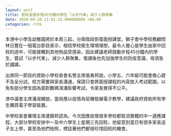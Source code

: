 ```yaml
---
layout: post
title: 有校長倡步程45分鐘內學生「以步代車」減少人群聚集
date: 2020-09-20 11:01:32.000000000 +08:00
categories: rthk
---
```


本港中小學及幼稚園將於本周三起，分兩階段恢復面授課堂。獅子會中學校務顧問林日豐在一個電台節目表示，相信學校衛生環境理想，最令人擔心是學生由家中回校的途中，可能接觸到其他物品受感染，因此建議老師鼓勵步程45分鐘內的學生，嘗試「以步代車」，減少人群聚集，復課後也先加強學生的防疫意識，毋須急於講課。 

出席同一節目的資助小學校長會名譽主席張勇邦說，小學五、六年級可能會擔心趕不及呈分試，校方需要與家長溝通，保證只會將面授課程的內容放入考試範圍，以免有部分學生因為面對數碼鴻溝影響考試，令家長覺得不公平。

津中議會主席潘淑嫻說，當局應以疫情為契機發展電子教學，建議政府資助所有學生購買電子學習裝置。

中學校長會署理主席連鎮邦認為，今次因應疫情很多學校都取消實體的中一適應課程，大部分學校安排中一及中六學生上星期三先回校，他留意到當日有很多家長送子女上學，甚至為他們拍照，標誌著他們都很珍惜回校的機會。
